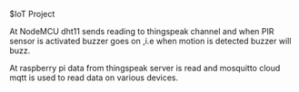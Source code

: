 $IoT Project

At NodeMCU dht11 sends reading to thingspeak channel and when PIR sensor is activated buzzer goes on ,i.e when motion is detected buzzer will buzz.

At raspberry pi data from thingspeak server is read and mosquitto cloud mqtt is used to read data on various devices.
